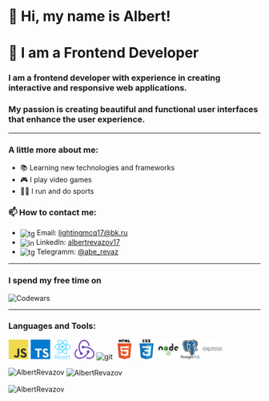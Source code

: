 <!-- <img align="center" width="100%" height='250' alt="GIF" src="https://mir-s3-cdn-cf.behance.net/project_modules/1400_opt_1/0b7da075987709.5c5c3c5e00725.gif"/> -->

# 👋 Hi, my name is Albert!

# 🚀 I am a Frontend Developer

### I am a frontend developer with experience in creating interactive and responsive web applications.

### My passion is creating beautiful and functional user interfaces that enhance the user experience.

<hr>

### <p>A little more about me: </p>

- 📚 Learning new technologies and frameworks
- 🎮 I play video games
- 🏃‍♂️ I run and do sports

### 📫 How to contact me:

- <img align='center' src="https://energo-f.ru/uploads/user/1.jpg" alt="tg" width="20" height="20"/> Email: [lightingmcq17@bk.ru](mailto:lightingmcq17@bk.ru)
- <img align='center' src="https://w7.pngwing.com/pngs/668/576/png-transparent-social-media-linkedin-computer-icons-facebook-inc-social-networking-service-social-media-blue-text-trademark.png" alt="in" width="20" /> LinkedIn: [albertrevazov17](https://www.linkedin.com/in/albertrevazov17/)
- <img align='center' src="https://static.tildacdn.com/tild6665-6663-4261-b231-346164343532/delivery.png" alt="tg" width="20" height="20"/> Telegramm: [@abe_revaz](https://t.me/abe_revaz)

---

### I spend my free time on

![Codewars](https://www.codewars.com/users/AlbertRevazov/badges/large)

<hr>

<h3 align="left">Languages and Tools:</h3>
<p align="left"> 
 <img src="https://raw.githubusercontent.com/devicons/devicon/master/icons/javascript/javascript-original.svg" alt="javascript" width="40" height="40"/>
 <img src="https://raw.githubusercontent.com/devicons/devicon/master/icons/typescript/typescript-original.svg" alt="typescript" width="40" height="40"/>  
 <img src="https://raw.githubusercontent.com/devicons/devicon/master/icons/react/react-original-wordmark.svg" alt="react" width="40" height="40"/> 
 <img src="https://raw.githubusercontent.com/devicons/devicon/master/icons/redux/redux-original.svg" alt="redux" width="40" height="40"/> 
 <img src="https://www.vectorlogo.zone/logos/git-scm/git-scm-icon.svg" alt="git" width="40" height="40"/>  
 <img src="https://raw.githubusercontent.com/devicons/devicon/master/icons/html5/html5-original-wordmark.svg" alt="html5" width="40" height="40"/> 
 <img src="https://raw.githubusercontent.com/devicons/devicon/master/icons/css3/css3-original-wordmark.svg" alt="css3" width="40" height="40"/>  
 <img src="https://raw.githubusercontent.com/devicons/devicon/master/icons/nodejs/nodejs-original-wordmark.svg" alt="nodejs" width="40" height="40"/> 
 <img src="https://raw.githubusercontent.com/devicons/devicon/master/icons/postgresql/postgresql-original-wordmark.svg" alt="postgresql" width="40" height="40"/>
 <img src="https://raw.githubusercontent.com/devicons/devicon/master/icons/express/express-original-wordmark.svg" alt="express" width="40" height="40"/> 
</p>
<p><img align="left" src="https://github-readme-stats.vercel.app/api/top-langs?username=AlbertRevazov&show_icons=true&locale=en&layout=compact" alt="AlbertRevazov" /></p>

<p>&nbsp;<img align="center" src="https://github-readme-stats.vercel.app/api?username=AlbertRevazov&show_icons=true&locale=en" alt="AlbertRevazov" /></p>

<p><img align="center" src="https://github-readme-streak-stats.herokuapp.com/?user=AlbertRevazov&" alt="AlbertRevazov" /></p>
